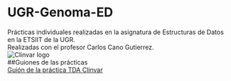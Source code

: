 # UGR-Genoma-ED

Prácticas individuales realizadas en la asignatura de Estructuras de Datos en la ETSIIT de la UGR.  
Realizadas con el profesor Carlos Cano Gutierrez.  
![Clinvar logo](http://i.imgur.com/RWyGGgS.png)  
##Guiones de las prácticas  
[Guión de la práctica TDA Clinvar](https://www.dropbox.com/s/x2mtkdy7i6h08bc/documentacion_v1.pdf?dl=0)
